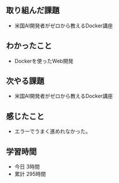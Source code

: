 ## 取り組んだ課題
- 米国AI開発者がゼロから教えるDocker講座
## わかったこと
- Dockerを使ったWeb開発
## 次やる課題
- 米国AI開発者がゼロから教えるDocker講座
## 感じたこと
- エラーでうまく進めれなかった。
## 学習時間
- 今日 3時間
- 累計 295時間
